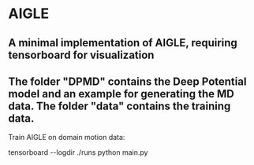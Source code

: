 # AIGLE
A minimal implementation of AIGLE, requiring tensorboard for visualization
------------
The folder "DPMD" contains the Deep Potential model and an example for generating the MD data. 
The folder "data" contains the training data.
-----------
Train AIGLE on domain motion data:

tensorboard --logdir ./runs
python main.py


